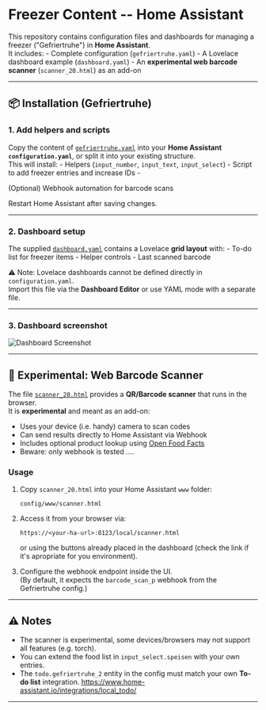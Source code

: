 # Freezer Content -- Home Assistant 

This repository contains configuration files and dashboards for managing
a freezer ("Gefriertruhe") in **Home Assistant**.\
It includes: - Complete configuration (`gefriertruhe.yaml`) - A Lovelace
dashboard example (`dashboard.yaml`) - An **experimental web barcode
scanner** (`scanner_20.html`) as an add-on

------------------------------------------------------------------------

## 📦 Installation (Gefriertruhe)

### 1. Add helpers and scripts

Copy the content of [`gefriertruhe.yaml`](./gefriertruhe.yaml) into your
**Home Assistant `configuration.yaml`**, or split it into your existing
structure.\
This will install: - Helpers (`input_number`, `input_text`,
`input_select`) - Script to add freezer entries and increase IDs -

(Optional) Webhook automation for barcode scans

Restart Home Assistant after saving changes.

------------------------------------------------------------------------

### 2. Dashboard setup

The supplied [`dashboard.yaml`](./dashboard.yaml) contains a Lovelace
**grid layout** with: - To-do list for freezer items - Helper controls -
Last scanned barcode

⚠️ Note: Lovelace dashboards cannot be defined directly in
`configuration.yaml`.\
Import this file via the **Dashboard Editor** or use YAML mode with a
separate file.


------------------------------------------------------------------------

### 3. Dashboard screenshot

![Dashboard
Screenshot](Screenshot-20250903174802-1500x669.png)

------------------------------------------------------------------------

## 🧪 Experimental: Web Barcode Scanner

The file [`scanner_20.html`](./scanner_20.html) provides a **QR/Barcode
scanner** that runs in the browser.\
It is **experimental** and meant as an add-on:

-   Uses your device (i.e. handy) camera to scan codes
-   Can send results directly to Home Assistant via Webhook
-   Includes optional product lookup using [Open Food
    Facts](https://openfoodfacts.org)
-   Beware: only webhook is tested ....

### Usage

1.  Copy `scanner_20.html` into your Home Assistant `www` folder:

        config/www/scanner.html

2.  Access it from your browser via:

        https://<your-ha-url>:8123/local/scanner.html
        
    or using the buttons already placed in the dashboard (check the link if it's apropriate for you environment).

3.  Configure the webhook endpoint inside the UI.\
    (By default, it expects the `barcode_scan_p` webhook from the
    Gefriertruhe config.)

------------------------------------------------------------------------

## ⚠️ Notes

-   The scanner is experimental, some devices/browsers may not support
    all features (e.g. torch).
-   You can extend the food list in `input_select.speisen` with your own
    entries.
-   The `todo.gefriertruhe_2` entity in the config must match your own
    **To-do list** integration.
    https://www.home-assistant.io/integrations/local_todo/


------------------------------------------------------------------------
